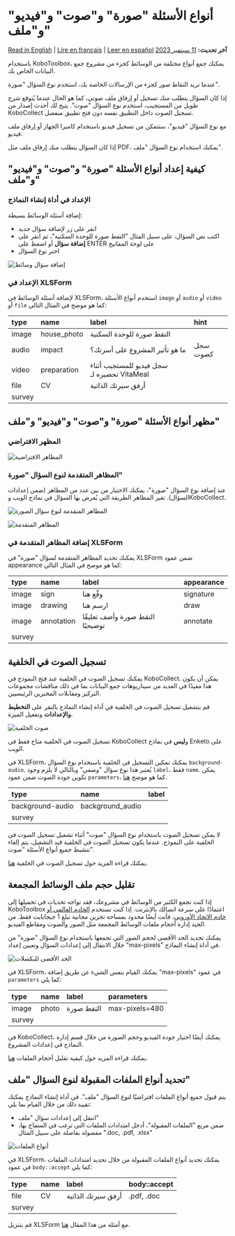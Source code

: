 # أنواع الأسئلة "صورة" و"صوت" و"فيديو" و"ملف"
<a href="../photo_audio_video_file.html">Read in English</a> | <a href="../fr/photo_audio_video_file.html">Lire en français</a> | <a href="../es/photo_audio_video_file.html">Leer en español</a>
**آخر تحديث:** <a href="https://github.com/kobotoolbox/docs/blob/27c3e37a283d79de0cbecebbf3a41d5b6ba6d7df/source/photo_audio_video_file.md" class="reference">11 سبتمبر 2023</a>

باستخدام KoboToolbox، يمكنك جمع أنواع مختلفة من الوسائط كجزء من مشروع جمع البيانات الخاص بك.

عندما تريد التقاط صور كجزء من الإرسالات الخاصة بك، استخدم نوع السؤال "صورة".

إذا كان السؤال يتطلب منك تسجيل أو إرفاق ملف صوتي، كما هو الحال عندما يُتوقع شرح طويل من المستجيب، استخدم نوع السؤال "صوت". يتيح لك أحدث إصدار من KoboCollect تسجيل الصوت داخل التطبيق نفسه دون فتح تطبيق منفصل.

مع نوع السؤال "فيديو"، ستتمكن من تسجيل فيديو باستخدام كاميرا الجهاز أو إرفاق ملف فيديو.

إذا كان السؤال يتطلب منك إرفاق ملف مثل PDF، يمكنك استخدام نوع السؤال "ملف".

## كيفية إعداد أنواع الأسئلة "صورة" و"صوت" و"فيديو" و"ملف"

### الإعداد في أداة إنشاء النماذج

إضافة أسئلة الوسائط بسيطة:

- انقر على زر <i class="k-icon k-icon-plus"></i> لإضافة سؤال جديد
- اكتب نص السؤال، على سبيل المثال "التقط صورة للوحدة السكنية"، ثم انقر على **إضافة سؤال** أو اضغط على ENTER على لوحة المفاتيح
- اختر نوع السؤال

![إضافة سؤال وسائط](images/photo_audio_video_file/add.gif)

### الإعداد في XLSForm

لإضافة أسئلة الوسائط في XLSForm، استخدم أنواع الأسئلة `image` أو `audio` أو `video` أو `file` كما هو موضح في المثال التالي:

| type   | name        | label                                                       | hint            |
| :----- | :---------- | :---------------------------------------------------------- | :-------------- |
| image  | house_photo | التقط صورة للوحدة السكنية                            |                 |
| audio  | impact      | ما هو تأثير المشروع على أسرتك؟  | سجل كصوت |
| video  | preparation | سجل فيديو للمستجيب أثناء تحضيره لـ VitaMeal |                 |
| file   | CV          | أرفق سيرتك الذاتية                                              |                 |
| survey |

## مظهر أنواع الأسئلة "صورة" و"صوت" و"فيديو" و"ملف"

### المظهر الافتراضي

![المظاهر الافتراضية](images/photo_audio_video_file/default_appearances.png)

### المظاهر المتقدمة لنوع السؤال "صورة"

عند إضافة نوع السؤال "صورة"، يمكنك الاختيار من بين عدد من المظاهر (ضمن إعدادات السؤال). تغير المظاهر الطريقة التي يُعرض بها السؤال في نماذج الويب وKoboCollect.

![المظاهر المتقدمة لنوع سؤال الصورة](images/photo_audio_video_file/advanced_appearances_photo.png)

![المظاهر المتقدمة](images/photo_audio_video_file/advanced_appearances.png)

### إضافة المظاهر المتقدمة في XLSForm

يمكنك تحديد المظاهر المتقدمة لسؤال "صورة" في XLSForm ضمن عمود appearance كما هو موضح في المثال التالي:

| type   | name       | label                      | appearance |
| :----- | :--------- | :------------------------- | :--------- |
| image  | sign       | وقّع هنا                  | signature  |
| image  | drawing    | ارسم هنا                  | draw       |
| image  | annotation | التقط صورة وأضف تعليقًا توضيحيًا | annotate   |
| survey |

## تسجيل الصوت في الخلفية

يمكنك تسجيل الصوت في الخلفية عند فتح النموذج في KoboCollect. يمكن أن يكون هذا مفيدًا في العديد من سيناريوهات جمع البيانات بما في ذلك مناقشات مجموعات التركيز ومقابلات المخبرين الرئيسيين.

قم بتشغيل تسجيل الصوت في الخلفية في أداة إنشاء النماذج بالنقر على **التخطيط والإعدادات** وتفعيل الميزة.

![صوت الخلفية](images/photo_audio_video_file/background_audio.png)

<p class="note">
  تسجيل الصوت في الخلفية متاح فقط في KoboCollect و<strong>ليس</strong> في نماذج Enketo على الويب.
</p>

في XLSForm، يمكنك تمكين التسجيل في الخلفية باستخدام نوع السؤال `background-audio`. يُعتبر هذا نوع سؤال "وصفي" وبالتالي لا يلزم وجود `label`، فقط `name`. يمكن تكوين جودة الصوت ضمن عمود `parameters`، كما هو موضح [هنا](recording-interviews.md).

| type             | name             | label |
| :--------------- | :--------------- | :---- |
| background-audio | background_audio |       |
| survey           |

<p class="note">
  لا يمكن تسجيل الصوت باستخدام نوع السؤال "صوت" أثناء تشغيل تسجيل الصوت في الخلفية على النموذج. عندما يكون تسجيل الصوت في الخلفية قيد التشغيل، يتم إلغاء تنشيط جميع أنواع الأسئلة "صوت".
</p>

يمكنك قراءة المزيد حول تسجيل الصوت في الخلفية [هنا](recording-interviews.md).

## تقليل حجم ملف الوسائط المجمعة

إذا كنت تجمع الكثير من الوسائط في مشروعك، فقد تواجه تحديات في تحميلها إلى KoboToolbox اعتمادًا على سرعة اتصالك بالإنترنت. إذا كنت تستخدم [الخادم العالمي أو خادم الاتحاد الأوروبي](creating_account.md)، فأنت أيضًا محدود بمساحة تخزين مجانية تبلغ 1 جيجابايت فقط. من الجيد إدارة أحجام ملفات الوسائط المجمعة مثل الصور والصوت ومقاطع الفيديو.

يمكنك تحديد الحد الأقصى لحجم الصور التي تجمعها باستخدام نوع السؤال "صورة" من خلال الانتقال إلى إعدادات السؤال وتعيين إعداد "max-pixels" في أداة إنشاء النماذج.

![الحد الأقصى للبكسلات](images/photo_audio_video_file/max-pixels.png)

في XLSForm، يمكنك القيام بنفس الشيء عن طريق إضافة "max-pixels" في عمود `parameters` كما يلي:

| type   | name  | label         | parameters     |
| :----- | :---- | :------------ | :------------- |
| image  | photo | التقط صورة | max-pixels=480 |
| survey |

في KoboCollect، يمكنك أيضًا اختيار جودة الفيديو وحجم الصورة من خلال قسم إدارة النماذج في إعدادات المشروع.

يمكنك قراءة المزيد حول كيفية تقليل أحجام الملفات [هنا](lower_file_size.md).

## تحديد أنواع الملفات المقبولة لنوع السؤال "ملف"

يتم قبول جميع أنواع الملفات افتراضيًا لنوع السؤال "ملف". في أداة إنشاء النماذج يمكنك تقييد ذلك من خلال القيام بما يلي:

- انتقل إلى إعدادات سؤال "ملف"
- ضمن مربع "الملفات المقبولة"، أدخل امتدادات الملفات التي ترغب في السماح بها، مفصولة بفاصلة على سبيل المثال ".doc, .pdf, .xlsx"

![أنواع الملفات](images/photo_audio_video_file/file_types.png)

في XLSForm، يمكنك تحديد أنواع الملفات المقبولة من خلال تحديد امتدادات الملفات في عمود `body::accept` كما يلي:

| type   | name | label          | body::accept |
| :----- | :--- | :------------- | :----------- |
| file   | CV   | أرفق سيرتك الذاتية | .pdf, .doc   |
| survey |

<p class="note">
  قم بتنزيل XLSForm مع أمثلة من هذا المقال <a
    download
    class="reference"
    href="./_static/files/photo_audio_video_file/media_question_types.xlsx"
    >هنا</a
  >.
</p>